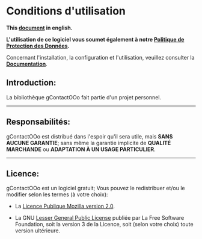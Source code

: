 # Conditions d'utilisation

**This [document][1] in english.**

**L'utilisation de ce logiciel vous soumet également à notre [Politique de Protection des Données][2].**

Concernant l'installation, la configuration et l'utilisation,
veuillez consulter la **[Documentation][3]**.

## Introduction:

La bibliothèque gContactOOo fait partie d'un projet personnel.

___
## Responsabilités:

gContactOOo est distribué dans l'espoir qu'il sera utile,
mais **SANS AUCUNE GARANTIE**; sans même la garantie implicite de
**QUALITÉ MARCHANDE** ou **ADAPTATION À UN USAGE PARTICULIER**.

___
## Licence:

gContactOOo est un logiciel gratuit; Vous pouvez le redistribuer et/ou
le modifier selon les termes (à votre choix):

- La [Licence Publique Mozilla version 2.0][4].

- La GNU [Lesser General Public License][5] publiée par La Free Software Foundation,
soit la version 3 de la Licence, soit (selon votre choix) toute version ultérieure.

[1]: <https://prrvchr.github.io/gContactOOo/source/gContactOOo/registration/TermsOfUse_en>
[2]: <https://prrvchr.github.io/gContactOOo/source/gContactOOo/registration/PrivacyPolicy_fr>
[3]: <https://prrvchr.github.io/gContactOOo/README_fr>
[4]: <http://mozilla.org/MPL/2.0/>
[5]: <http://www.gnu.org/licenses/lgpl-3.0.html>
